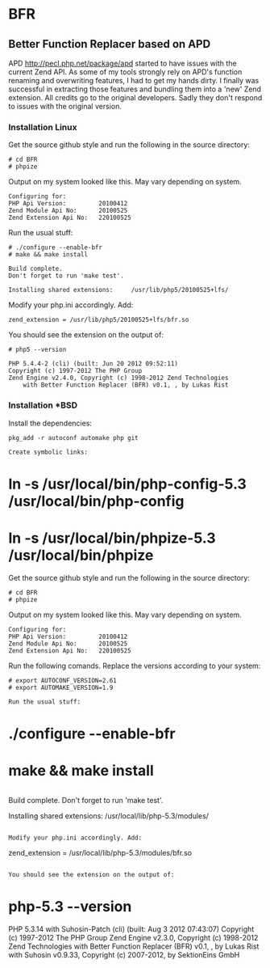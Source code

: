 # BFR #

## Better Function Replacer based on APD ##

APD http://pecl.php.net/package/apd started to have issues with the current Zend API. As some of my tools strongly rely on APD's function renaming and overwriting features, I had to get my hands dirty. I finally was successful in extracting those features and bundling them into a 'new' Zend extension. All credits go to the original developers. Sadly they don't respond to issues with the original version.

### Installation Linux ###

Get the source github style and run the following in the source directory:
```
# cd BFR
# phpize
```

Output on my system looked like this. May vary depending on system.
```
Configuring for:
PHP Api Version:         20100412
Zend Module Api No:      20100525
Zend Extension Api No:   220100525
```

Run the usual stuff:
```
# ./configure --enable-bfr
# make && make install
```
```
Build complete.
Don't forget to run 'make test'.

Installing shared extensions:     /usr/lib/php5/20100525+lfs/
```

Modify your php.ini accordingly. Add:
```
zend_extension = /usr/lib/php5/20100525+lfs/bfr.so
```

You should see the extension on the output of:
```
# php5 --version

PHP 5.4.4-2 (cli) (built: Jun 20 2012 09:52:11)
Copyright (c) 1997-2012 The PHP Group
Zend Engine v2.4.0, Copyright (c) 1998-2012 Zend Technologies
    with Better Function Replacer (BFR) v0.1, , by Lukas Rist
```

### Installation *BSD ###

Install the dependencies:
```
pkg_add -r autoconf automake php git

Create symbolic links:
```

# ln -s /usr/local/bin/php-config-5.3 /usr/local/bin/php-config
# ln -s /usr/local/bin/phpize-5.3 /usr/local/bin/phpize

Get the source github style and run the following in the source directory:
```
# cd BFR
# phpize
```

Output on my system looked like this. May vary depending on system.
```
Configuring for:
PHP Api Version:         20100412
Zend Module Api No:      20100525
Zend Extension Api No:   220100525
```
Run the following comands. Replace the versions according to your system:
```
# export AUTOCONF_VERSION=2.61
# export AUTOMAKE_VERSION=1.9

Run the usual stuff:
```
# ./configure --enable-bfr
# make && make install
```
```
Build complete.
Don't forget to run 'make test'.

Installing shared extensions:     /usr/local/lib/php-5.3/modules/
```

Modify your php.ini accordingly. Add:
```
zend_extension = /usr/local/lib/php-5.3/modules/bfr.so
```

You should see the extension on the output of:
```
# php-5.3 --version

PHP 5.3.14 with Suhosin-Patch (cli) (built: Aug  3 2012 07:43:07) 
Copyright (c) 1997-2012 The PHP Group
Zend Engine v2.3.0, Copyright (c) 1998-2012 Zend Technologies
    with Better Function Replacer (BFR) v0.1, , by Lukas Rist
    with Suhosin v0.9.33, Copyright (c) 2007-2012, by SektionEins GmbH
```